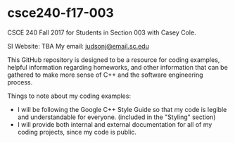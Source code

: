 # csce240-f17-003
CSCE 240 Fall 2017 for Students in Section 003 with Casey Cole.

SI Website: TBA
My email: judsonj@email.sc.edu

This GitHub repository is designed to be a resource for coding examples, helpful information regarding homeworks, and other information that can be gathered to make more sense of C++ and the software engineering process.

Things to note about my coding examples:
- I will be following the Google C++ Style Guide so that my code is legible and understandable for everyone. (included in the "Styling" section)
- I will provide both internal and external documentation for all of my coding projects, since my code is public.
